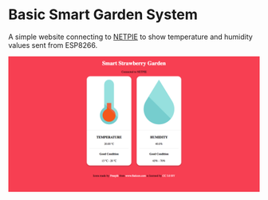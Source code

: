 # Basic Smart Garden System
A simple website connecting to [NETPIE](https://netpie.io) to show temperature and humidity values sent from ESP8266.

![alt tag](https://raw.githubusercontent.com/natavit/basic-smart-garden/master/screenshot.png)
